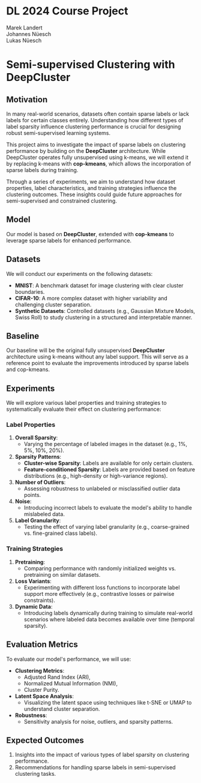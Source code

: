 # DL 2024 Course Project

Marek Landert  
Johannes Nüesch  
Lukas Nüesch  

# Semi-supervised Clustering with DeepCluster

## Motivation
In many real-world scenarios, datasets often contain sparse labels or lack labels for certain classes entirely. 
Understanding how different types of label sparsity influence clustering performance is crucial for designing robust semi-supervised learning systems. 

This project aims to investigate the impact of sparse labels on clustering performance by building on the **DeepCluster** architecture. 
While DeepCluster operates fully unsupervised using k-means, we will extend it by replacing k-means with **cop-kmeans**, which allows the incorporation of sparse labels during training.

Through a series of experiments, we aim to understand how dataset properties, label characteristics, and training strategies influence the clustering outcomes. 
These insights could guide future approaches for semi-supervised and constrained clustering.

## Model
Our model is based on **DeepCluster**, extended with **cop-kmeans** to leverage sparse labels for enhanced performance.

## Datasets
We will conduct our experiments on the following datasets:
- **MNIST**: A benchmark dataset for image clustering with clear cluster boundaries.
- **CIFAR-10**: A more complex dataset with higher variability and challenging cluster separation.
- **Synthetic Datasets**: Controlled datasets (e.g., Gaussian Mixture Models, Swiss Roll) to study clustering in a structured and interpretable manner.

## Baseline
Our baseline will be the original fully unsupervised **DeepCluster** architecture using k-means without any label support. This will serve as a reference point to evaluate the improvements introduced by sparse labels and cop-kmeans.

## Experiments
We will explore various label properties and training strategies to systematically evaluate their effect on clustering performance:

### Label Properties
1. **Overall Sparsity**:
   - Varying the percentage of labeled images in the dataset (e.g., 1%, 5%, 10%, 20%).
2. **Sparsity Patterns**:
   - **Cluster-wise Sparsity**: Labels are available for only certain clusters.
   - **Feature-conditioned Sparsity**: Labels are provided based on feature distributions (e.g., high-density or high-variance regions).
3. **Number of Outliers**:
   - Assessing robustness to unlabeled or misclassified outlier data points.
4. **Noise**:
   - Introducing incorrect labels to evaluate the model's ability to handle mislabeled data.
5. **Label Granularity**:
   - Testing the effect of varying label granularity (e.g., coarse-grained vs. fine-grained class labels).

### Training Strategies
1. **Pretraining**:
   - Comparing performance with randomly initialized weights vs. pretraining on similar datasets.
2. **Loss Variants**:
   - Experimenting with different loss functions to incorporate label support more effectively (e.g., contrastive losses or pairwise constraints).
3. **Dynamic Data**:
   - Introducing labels dynamically during training to simulate real-world scenarios where labeled data becomes available over time (temporal sparsity).

## Evaluation Metrics
To evaluate our model's performance, we will use:
- **Clustering Metrics**:
  - Adjusted Rand Index (ARI),
  - Normalized Mutual Information (NMI),
  - Cluster Purity.
- **Latent Space Analysis**:
  - Visualizing the latent space using techniques like t-SNE or UMAP to understand cluster separation.
- **Robustness**:
  - Sensitivity analysis for noise, outliers, and sparsity patterns.

## Expected Outcomes
1. Insights into the impact of various types of label sparsity on clustering performance.
2. Recommendations for handling sparse labels in semi-supervised clustering tasks.

